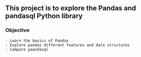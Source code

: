 ## This project is to explore the Pandas and pandasql Python library

### Objective 
    - Learn the basics of Pandas
    - Explore pandas different features and data structures
    - Compare paandasql

